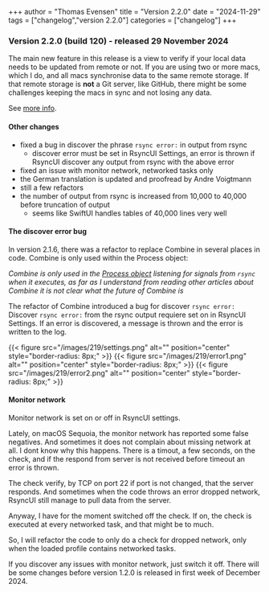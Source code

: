 +++
author = "Thomas Evensen"
title = "Version 2.2.0"
date = "2024-11-29"
tags = ["changelog","version 2.2.0"]
categories = ["changelog"]
+++

### Version 2.2.0 (build 120) - released 29 November 2024

The main new feature in this release is a view to verify if your local data needs to be updated from remote or not.
If you are using two or more macs, which I do, and all macs synchronise data to the same remote storage. If that
remote storage is **not** a Git server, like GitHub, there might be some challenges keeping the macs in sync and
not losing any data.

See [more info](/blog/2024/11/23/verify-a-remote/).

#### Other changes

- fixed a bug in discover the phrase `rsync error:` in output from rsync
  - discover error must be set in RsyncUI Settings, an error is thrown if RsyncUI discover any output from rsync with the above error
- fixed an issue with monitor network, networked tasks only
- the German translation is updated and proofread by Andre Voigtmann
- still a few refactors
- the number of output from rsync is increased from 10,000 to 40,000 before truncation of output
  - seems like SwiftUI handles tables of 40,000 lines very well

#### The discover error bug

In version 2.1.6, there was a refactor to replace Combine in several places in code. Combine is only used within the Process object:

*Combine is *only* used in the [Process object](https://github.com/rsyncOSX/RsyncUI/blob/main/RsyncUI/Model/Process/Main/ProcessRsync.swift)
listening for signals from `rsync` when it executes, as far as I understand from reading other articles about Combine it is not clear what the future of
Combine is*

The refactor of Combine introduced a bug for discover `rsync error:` Discover `rsync error:` from
the rsync output requiere set on in RsyncUI Settings. If an error is discovered, a message is thrown and the error is
written to the log.

{{< figure src="/images/219/settings.png" alt="" position="center" style="border-radius: 8px;" >}}
{{< figure src="/images/219/error1.png" alt="" position="center" style="border-radius: 8px;" >}}
{{< figure src="/images/219/error2.png" alt="" position="center" style="border-radius: 8px;" >}}

#### Monitor network

Monitor network is set on or off in RsyncUI settings.

Lately, on macOS Sequoia, the monitor network has reported some false negatives. And sometimes it does not complain
about missing network at all. I dont know why this happens. There is a timout, a few seconds, on the check, and if the
respond from server is not received before timeout an error is thrown.

The check verify, by TCP on port 22 if port is not changed, that the server responds. And sometimes when the code
throws an error dropped network, RsyncUI still manage to pull data from the server.

Anyway, I have for the moment switched off the check. If on, the check is executed at every networked task, and that might
be to much.

So, I will refactor the code to only do a check for dropped network, only when the loaded profile contains networked tasks.

If you discover any issues with monitor network, just switch it off. There will be some changes before version 1.2.0
is released in first week of December 2024.
